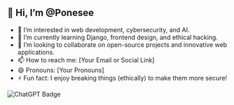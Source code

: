 ## 👋 Hi, I’m @Ponesee  
- 👀 I’m interested in web development, cybersecurity, and AI.  
- 🌱 I’m currently learning Django, frontend design, and ethical hacking.  
- 💞️ I’m looking to collaborate on open-source projects and innovative web applications.  
- 📫 How to reach me: [Your Email or Social Link]  
- 😄 Pronouns: [Your Pronouns]  
- ⚡ Fun fact: I enjoy breaking things (ethically) to make them more secure!  

![ChatGPT Badge](https://img.shields.io/badge/ChatGPT-74aa9c?style=for-the-badge&logo=openai&logoColor=white)

